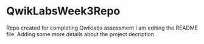 # QwikLabsWeek3Repo
Repo created for completing Qwiklabs assessment
I am editing the README file. Adding some more details about the project
decription
